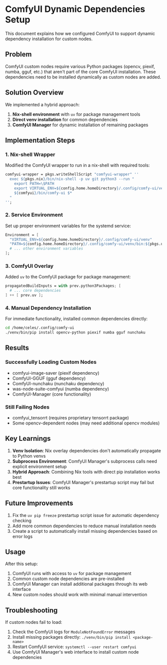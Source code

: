 # ComfyUI Dynamic Dependencies Setup

This document explains how we configured ComfyUI to support dynamic dependency installation for custom nodes.

## Problem

ComfyUI custom nodes require various Python packages (opencv, piexif, numba, gguf, etc.) that aren't part of the core ComfyUI installation. These dependencies need to be installed dynamically as custom nodes are added.

## Solution Overview

We implemented a hybrid approach:
1. **Nix-shell environment** with `uv` for package management tools
2. **Direct venv installation** for common dependencies
3. **ComfyUI Manager** for dynamic installation of remaining packages

## Implementation Steps

### 1. Nix-shell Wrapper

Modified the ComfyUI wrapper to run in a nix-shell with required tools:

```nix
comfyui-wrapper = pkgs.writeShellScript "comfyui-wrapper" ''
  exec ${pkgs.nix}/bin/nix-shell -p uv git python3 --run "
    export PATH=\$PATH
    export VIRTUAL_ENV=${config.home.homeDirectory}/.config/comfy-ui/venv
    ${comfyui}/bin/comfy-ui $*
  "
'';
```

### 2. Service Environment

Set up proper environment variables for the systemd service:

```nix
Environment = [
  "VIRTUAL_ENV=${config.home.homeDirectory}/.config/comfy-ui/venv"
  "PATH=${config.home.homeDirectory}/.config/comfy-ui/venv/bin:${pkgs.uv}/bin:/run/current-system/sw/bin"
  # ... other environment variables
];
```

### 3. ComfyUI Overlay

Added `uv` to the ComfyUI package for package management:

```nix
propagatedBuildInputs = with prev.python3Packages; [
  # ... core dependencies
] ++ [ prev.uv ];
```

### 4. Manual Dependency Installation

For immediate functionality, installed common dependencies directly:

```bash
cd /home/celes/.config/comfy-ui
./venv/bin/pip install opencv-python piexif numba gguf nunchaku
```

## Results

### Successfully Loading Custom Nodes
- comfyui-image-saver (piexif dependency)
- ComfyUI-GGUF (gguf dependency)
- ComfyUI-nunchaku (nunchaku dependency)
- was-node-suite-comfyui (numba dependency)
- ComfyUI-Manager (core functionality)

### Still Failing Nodes
- comfyui_tensorrt (requires proprietary tensorrt package)
- Some opencv-dependent nodes (may need additional opencv modules)

## Key Learnings

1. **Venv Isolation**: Nix overlay dependencies don't automatically propagate to Python venvs
2. **Subprocess Environment**: ComfyUI Manager's subprocess calls need explicit environment setup
3. **Hybrid Approach**: Combining Nix tools with direct pip installation works best
4. **Prestartup Issues**: ComfyUI Manager's prestartup script may fail but core functionality still works

## Future Improvements

1. Fix the `uv pip freeze` prestartup script issue for automatic dependency checking
2. Add more common dependencies to reduce manual installation needs
3. Create a script to automatically install missing dependencies based on error logs

## Usage

After this setup:
1. ComfyUI runs with access to `uv` for package management
2. Common custom node dependencies are pre-installed
3. ComfyUI Manager can install additional packages through its web interface
4. New custom nodes should work with minimal manual intervention

## Troubleshooting

If custom nodes fail to load:
1. Check the ComfyUI logs for `ModuleNotFoundError` messages
2. Install missing packages directly: `./venv/bin/pip install <package-name>`
3. Restart ComfyUI service: `systemctl --user restart comfyui`
4. Use ComfyUI Manager's web interface to install custom node dependencies
